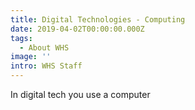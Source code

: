 ```yaml
---
title: Digital Technologies - Computing
date: 2019-04-02T00:00:00.000Z
tags:
  - About WHS
image: ''
intro: WHS Staff
---
```


In digital tech you use a computer